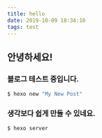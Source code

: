 ```yaml
---
title: hello
date: 2019-10-09 18:34:10
tags: test
---
```


## 안녕하세요!

### 블로그 테스트 중입니다.

``` bash
$ hexo new "My New Post"
```

### 생각보다 쉽게 만들 수 있네요.

```
$ hexo server
```
